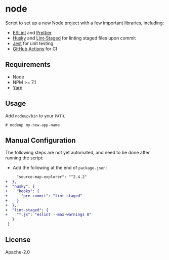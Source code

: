 # node

Script to set up a new Node project with a few important libraries, including:

- [ESLint](https://eslint.org/) and [Prettier](https://prettier.io/)
- [Husky](https://github.com/typicode/husky) and [Lint-Staged](https://github.com/okonet/lint-staged) for linting staged files upon commit
- [Jest][jest] for unit testing
- [GitHub Actions](https://www.cypress.io/) for CI

## Requirements

- Node
- NPM >= 7.1
- [Yarn][yarn]

## Usage

Add `nodeup/bin` to your `PATH`.

```
# nodeup my-new-app-name
```

## Manual Configuration

The following steps are not yet automated, and need to be done after running the script:

- Add the following at the end of `package.json`:

```diff
     "source-map-explorer": "^2.4.2"
+  },
+  "husky": {
+    "hooks": {
+      "pre-commit": "lint-staged"
+    }
+  },
+  "lint-staged": {
+    "*.js": "eslint --max-warnings 0"
   }
 }
```

## License

Apache-2.0

[eslint]: https://eslint.org/
[github-actions]: https://github.com/features/actions
[jest]: https://jestjs.io/
[prettier]: https://prettier.io/
[yarn]: https://yarnpkg.com/en/docs/install
